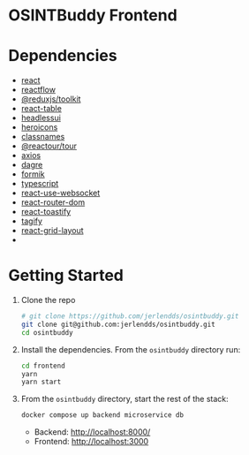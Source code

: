 # OSINTBuddy Frontend

# Dependencies
- [react](https://react.dev/)
- [reactflow](https://www.npmjs.com/package/reactflow)
- [@reduxjs/toolkit](https://www.npmjs.com/package/@reduxjs/toolkit)
- [react-table](https://www.npmjs.com/package/react-table)
- [headlessui](https://headlessui.com)
- [heroicons](https://heroicons.dev/)
- [classnames](https://jedwatson.github.io/classnames/)
- [@reactour/tour](https://www.npmjs.com/package/@reactour/tour)
- [axios](https://www.npmjs.com/package/axios)
- [dagre](https://www.npmjs.com/package/dagre)
- [formik](https://www.npmjs.com/package/formik)
- [typescript](https://www.typescriptlang.org/)
- [react-use-websocket](https://github.com/robtaussig/react-use-websocket)
- [react-router-dom](https://reactrouter.com/en/main)
- [react-toastify](https://www.npmjs.com/package/react-toastify)
- [tagify](https://github.com/yairEO/tagify)
- [react-grid-layout](https://github.com/react-grid-layout/react-grid-layout)
- 

# Getting Started

  1. Clone the repo
      ```bash
      # git clone https://github.com/jerlendds/osintbuddy.git
      git clone git@github.com:jerlendds/osintbuddy.git 
      cd osintbuddy
      ```

  2. Install the dependencies. From the `osintbuddy` directory run:
      ```bash
      cd frontend
      yarn
      yarn start
      ```

  3. From the `osintbuddy` directory, start the rest of the stack:
      ```bash
      docker compose up backend microservice db
      ```
      - Backend: [http://localhost:8000/](http://localhost:8000/)
      - Frontend: [http://localhost:3000](http://localhost:3000)
